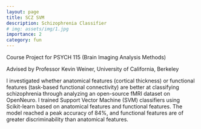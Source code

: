 ```yaml
---
layout: page
title: SCZ SVM
description: Schizophrenia Classifier
# img: assets/img/1.jpg
importance: 2
category: fun
---
```


Course Project for PSYCH 115 (Brain Imaging Analysis Methods)

Advised by Professor Kevin Weiner, University of California, Berkeley

I investigated whether anatomical features (cortical thickness) or functional features (task-based functional connectivity) are better at classifying schizophrenia through analyzing an open-source fMRI dataset on OpenNeuro. I trained Support Vector Machine (SVM) classifiers using Scikit-learn based on anatomical features and functional features. The model reached a peak accuracy of 84%, and functional features are of greater discriminability than anatomical features.
